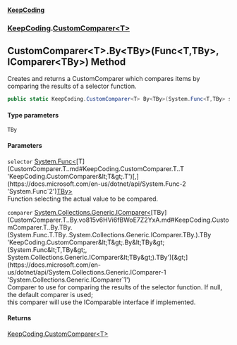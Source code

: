 #### [KeepCoding](index.md 'index')
### [KeepCoding](KeepCoding.md 'KeepCoding').[CustomComparer&lt;T&gt;](CustomComparer.T..md 'KeepCoding.CustomComparer&lt;T&gt;')
## CustomComparer&lt;T&gt;.By&lt;TBy&gt;(Func&lt;T,TBy&gt;, IComparer&lt;TBy&gt;) Method
Creates and returns a CustomComparer which compares items by comparing the results of a selector function.
```csharp
public static KeepCoding.CustomComparer<T> By<TBy>(System.Func<T,TBy> selector, System.Collections.Generic.IComparer<TBy> comparer=null);
```
#### Type parameters
<a name='KeepCoding.CustomComparer.T..By.TBy.(System.Func.T.TBy..System.Collections.Generic.IComparer.TBy.).TBy'></a>
`TBy`  
  
#### Parameters
<a name='KeepCoding.CustomComparer.T..By.TBy.(System.Func.T.TBy..System.Collections.Generic.IComparer.TBy.).selector'></a>
`selector` [System.Func&lt;](https://docs.microsoft.com/en-us/dotnet/api/System.Func-2 'System.Func`2')[T](CustomComparer.T..md#KeepCoding.CustomComparer.T..T 'KeepCoding.CustomComparer&lt;T&gt;.T')[,](https://docs.microsoft.com/en-us/dotnet/api/System.Func-2 'System.Func`2')[TBy](CustomComparer.T..By.vo815v6HVi6fBWoE7Z2YxA.md#KeepCoding.CustomComparer.T..By.TBy.(System.Func.T.TBy..System.Collections.Generic.IComparer.TBy.).TBy 'KeepCoding.CustomComparer&lt;T&gt;.By&lt;TBy&gt;(System.Func&lt;T,TBy&gt;, System.Collections.Generic.IComparer&lt;TBy&gt;).TBy')[&gt;](https://docs.microsoft.com/en-us/dotnet/api/System.Func-2 'System.Func`2')  
Function selecting the actual value to be compared.
  
<a name='KeepCoding.CustomComparer.T..By.TBy.(System.Func.T.TBy..System.Collections.Generic.IComparer.TBy.).comparer'></a>
`comparer` [System.Collections.Generic.IComparer&lt;](https://docs.microsoft.com/en-us/dotnet/api/System.Collections.Generic.IComparer-1 'System.Collections.Generic.IComparer`1')[TBy](CustomComparer.T..By.vo815v6HVi6fBWoE7Z2YxA.md#KeepCoding.CustomComparer.T..By.TBy.(System.Func.T.TBy..System.Collections.Generic.IComparer.TBy.).TBy 'KeepCoding.CustomComparer&lt;T&gt;.By&lt;TBy&gt;(System.Func&lt;T,TBy&gt;, System.Collections.Generic.IComparer&lt;TBy&gt;).TBy')[&gt;](https://docs.microsoft.com/en-us/dotnet/api/System.Collections.Generic.IComparer-1 'System.Collections.Generic.IComparer`1')  
Comparer to use for comparing the results of the selector function. If null, the default comparer is used;  
this comparer will use the IComparable interface if implemented.
  
#### Returns
[KeepCoding.CustomComparer&lt;](CustomComparer.T..md 'KeepCoding.CustomComparer&lt;T&gt;')[T](CustomComparer.T..md#KeepCoding.CustomComparer.T..T 'KeepCoding.CustomComparer&lt;T&gt;.T')[&gt;](CustomComparer.T..md 'KeepCoding.CustomComparer&lt;T&gt;')  
